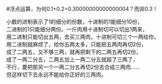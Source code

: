 #浮点运算，为何0.1+0.2=0.30000000000000004？而非0.3！


小数的进制表示了1的细分的份数，十进制的1能细分10份，  
二进制的1只能细分两份。一斤肉用十进制切可以切出1两来，  
用二进制只能切出五两，去买三两肉，十进制可切三个一两给你，  
用二进制就麻烦了，给你五两太多，只能把五两肉再切2份，  
成了二两五，又不够三两，就再把剩下的二两五再切2份，  
成了一两二分五，二两五加上一两二分五就超了三两了，  
不行，要把那另一个一两二分五再切2份去合成三两肉……  
但这样切下去永远不能给你正好的三两肉。